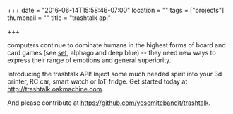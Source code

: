 +++
date = "2016-06-14T15:58:46-07:00"
location = ""
tags = ["projects"]
thumbnail = ""
title = "trashtalk api"

+++

computers continue to dominate humans in the highest forms of board and card games
(see [set](/setbot), alphago and deep blue) --
they need new ways to express their range of emotions and general superiority..

Introducing the trashtalk API!
Inject some much needed spirit into your 3d printer, RC car, smart watch or IoT fridge.
Get started today at http://trashtalk.oakmachine.com.

And please contribute at https://github.com/yosemitebandit/trashtalk.
